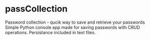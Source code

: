 # passCollection
Password collection - qucik way to save and retrieve your passwords 
Simple Python console app made for saving passwords with CRUD operations. 
Persistance included in text files.
